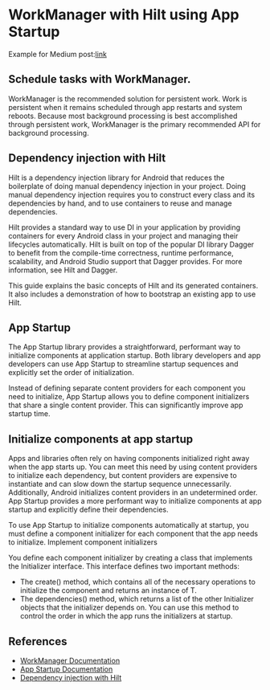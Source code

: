 # WorkManager with Hilt using App Startup

Example for Medium post:[link](https://medium.com/@santimattius/workmanager-with-hilt-and-app-startup-80b34062e144)

## Schedule tasks with WorkManager.

WorkManager is the recommended solution for persistent work. Work is persistent when it remains
scheduled through app restarts and system reboots. Because most background processing is best
accomplished through persistent work, WorkManager is the primary recommended API for background
processing.

## Dependency injection with Hilt

Hilt is a dependency injection library for Android that reduces the boilerplate of doing manual
dependency injection in your project. Doing manual dependency injection requires you to construct
every class and its dependencies by hand, and to use containers to reuse and manage dependencies.

Hilt provides a standard way to use DI in your application by providing containers for every Android
class in your project and managing their lifecycles automatically. Hilt is built on top of the
popular DI library Dagger to benefit from the compile-time correctness, runtime performance,
scalability, and Android Studio support that Dagger provides. For more information, see Hilt and
Dagger.

This guide explains the basic concepts of Hilt and its generated containers. It also includes a
demonstration of how to bootstrap an existing app to use Hilt.

## App Startup

The App Startup library provides a straightforward, performant way to initialize components at
application startup. Both library developers and app developers can use App Startup to streamline
startup sequences and explicitly set the order of initialization.

Instead of defining separate content providers for each component you need to initialize, App
Startup allows you to define component initializers that share a single content provider. This can
significantly improve app startup time.

## Initialize components at app startup

Apps and libraries often rely on having components initialized right away when the app starts up.
You can meet this need by using content providers to initialize each dependency, but content
providers are expensive to instantiate and can slow down the startup sequence unnecessarily.
Additionally, Android initializes content providers in an undetermined order. App Startup provides a
more performant way to initialize components at app startup and explicitly define their
dependencies.

To use App Startup to initialize components automatically at startup, you must define a component
initializer for each component that the app needs to initialize.
Implement component initializers

You define each component initializer by creating a class that implements the Initializer<T>
interface. This interface defines two important methods:

- The create() method, which contains all of the necessary operations to initialize the component
  and returns an instance of T.
- The dependencies() method, which returns a list of the other Initializer<T> objects that the
  initializer depends on. You can use this method to control the order in which the app runs the
  initializers at startup.

## References

- [WorkManager Documentation](https://developer.android.com/topic/libraries/architecture/workmanager)
- [App Startup Documentation](https://developer.android.com/topic/libraries/app-startup)
- [Dependency injection with Hilt](https://developer.android.com/training/dependency-injection/hilt-android)

